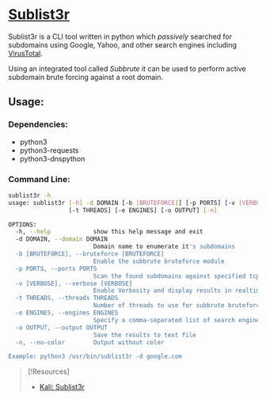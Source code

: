 
# [Sublist3r](https://www.kali.org/tools/sublist3r/)
Sublist3r is a CLI tool written in python which *passively* searched for subdomains using Google, Yahoo, and other search engines including [VirusTotal](/cybersecurity/tools/Virus-Total.md).

Using an integrated tool called *Subbrute* it can be used to perform active subdomain brute forcing against a root domain.

## Usage:
### Dependencies:
- python3
- python3-requests
- python3-dnspython

### Command Line:
```bash
sublist3r -h
usage: sublist3r [-h] -d DOMAIN [-b [BRUTEFORCE]] [-p PORTS] [-v [VERBOSE]]
                 [-t THREADS] [-e ENGINES] [-o OUTPUT] [-n]

OPTIONS:
  -h, --help            show this help message and exit
  -d DOMAIN, --domain DOMAIN
                        Domain name to enumerate it's subdomains
  -b [BRUTEFORCE], --bruteforce [BRUTEFORCE]
                        Enable the subbrute bruteforce module
  -p PORTS, --ports PORTS
                        Scan the found subdomains against specified tcp ports
  -v [VERBOSE], --verbose [VERBOSE]
                        Enable Verbosity and display results in realtime
  -t THREADS, --threads THREADS
                        Number of threads to use for subbrute bruteforce
  -e ENGINES, --engines ENGINES
                        Specify a comma-separated list of search engines
  -o OUTPUT, --output OUTPUT
                        Save the results to text file
  -n, --no-color        Output without color

Example: python3 /usr/bin/sublist3r -d google.com
```

> [!Resources]
> - [Kali: Sublist3r](https://www.kali.org/tools/sublist3r)


